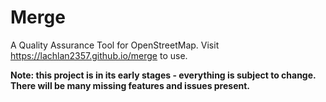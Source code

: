 # Merge
A Quality Assurance Tool for OpenStreetMap. Visit https://lachlan2357.github.io/merge to use.

**Note: this project is in its early stages - everything is subject to change. There will be many missing features and issues present.**
